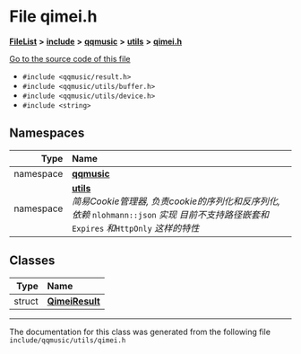 

# File qimei.h



[**FileList**](files.md) **>** [**include**](dir_d44c64559bbebec7f509842c48db8b23.md) **>** [**qqmusic**](dir_d63c0418b33b823a308efea67b8f3df2.md) **>** [**utils**](dir_478616d8952f43e793f28d8ded6e3463.md) **>** [**qimei.h**](qimei_8h.md)

[Go to the source code of this file](qimei_8h_source.md)



* `#include <qqmusic/result.h>`
* `#include <qqmusic/utils/buffer.h>`
* `#include <qqmusic/utils/device.h>`
* `#include <string>`













## Namespaces

| Type | Name |
| ---: | :--- |
| namespace | [**qqmusic**](namespaceqqmusic.md) <br> |
| namespace | [**utils**](namespaceqqmusic_1_1utils.md) <br>_简易Cookie管理器, 负责cookie的序列化和反序列化, 依赖_ `nlohmann::json` _实现 目前不支持路径嵌套和_`Expires` _和_`HttpOnly` _这样的特性_ |


## Classes

| Type | Name |
| ---: | :--- |
| struct | [**QimeiResult**](structqqmusic_1_1utils_1_1QimeiResult.md) <br> |



















































------------------------------
The documentation for this class was generated from the following file `include/qqmusic/utils/qimei.h`

